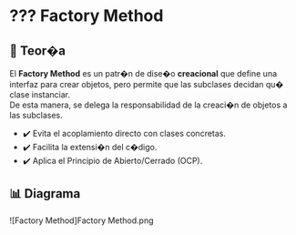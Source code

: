 # ??? Factory Method

## 📖 Teor�a
El **Factory Method** es un patr�n de dise�o **creacional** que define una interfaz para crear objetos, pero permite que las subclases decidan qu� clase instanciar.  
De esta manera, se delega la responsabilidad de la creaci�n de objetos a las subclases.

- ✔️ Evita el acoplamiento directo con clases concretas.  
- ✔️ Facilita la extensi�n del c�digo.  
- ✔️ Aplica el Principio de Abierto/Cerrado (OCP).  

## 📊 Diagrama
![Factory Method]Factory Method.png